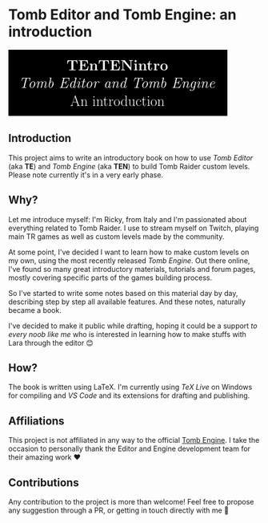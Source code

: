 # **T**omb **E**ditor a**n**d **T**omb **En**gine: an **intro**duction

![TEnTENintro](logo.png "Logo")

## Introduction
This project aims to write an introductory book on how to use *Tomb Editor* (aka **TE**) and *Tomb Engine* (aka **TEN**) to build Tomb Raider custom levels. Please note currently it's in a very early phase.

## Why?
Let me introduce myself: I'm Ricky, from Italy and I'm passionated about everything related to Tomb Raider. I use to stream myself on Twitch, playing main TR games as well as custom levels made by the community.

At some point, I've decided I want to learn how to make custom levels on my own, using the most recently released *Tomb Engine*. Out there online, I've found so many great introductory materials, tutorials and forum pages, mostly covering specific parts of the games building process.

So I've started to write some notes based on this material day by day, describing step by step all available features. And these notes, naturally became a book.

I've decided to make it public while drafting, hoping it could be a support *to every noob like me* who is interested in learning how to make stuffs with Lara through the editor 😊

## How?

The book is written using LaTeX. I'm currently using *TeX Live* on Windows for compiling and *VS Code* and its extensions for drafting and publishing.

## Affiliations

This project is not affiliated in any way to the official [Tomb Engine](https://tombengine.com/). I take the occasion to personally thank the Editor and Engine development team for their amazing work ❤️

## Contributions

Any contribution to the project is more than welcome! Feel free to propose any suggestion through a PR, or getting in touch directly with me 🤗
